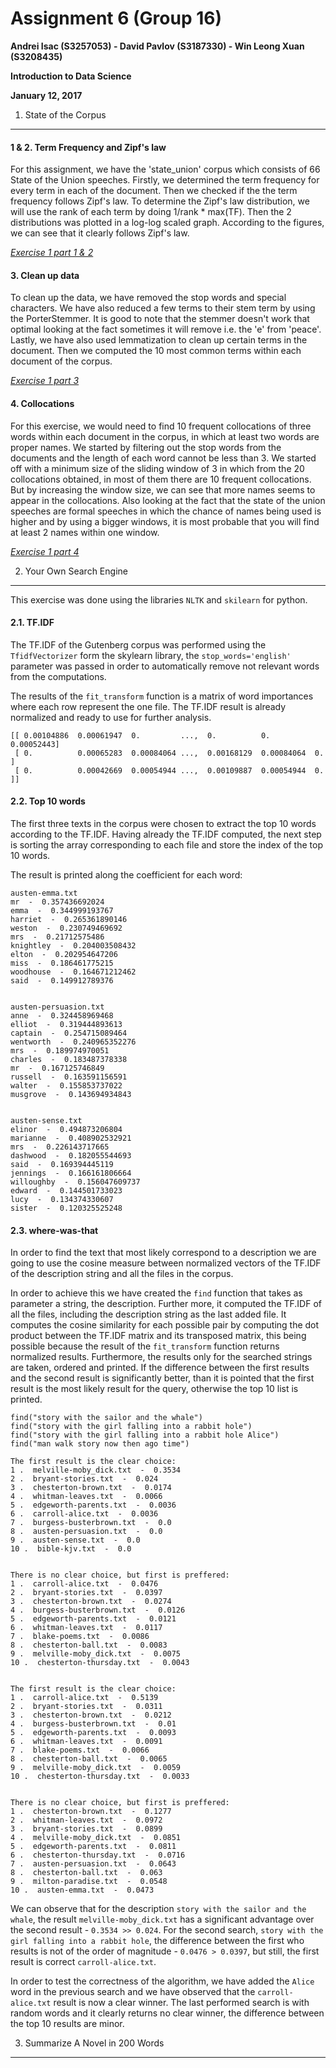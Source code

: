 Assignment 6 (Group 16)
===============================================

**Andrei Isac (S3257053) - David Pavlov (S3187330) - Win Leong Xuan (S3208435)**

**Introduction to Data Science**

**January 12, 2017**

1. State of the Corpus
----------------------------
#### 1 & 2. Term Frequency and Zipf's law

For this assignment, we have the 'state_union' corpus which consists of 66 State of the Union speeches. Firstly, we determined the term frequency for every term in each of the document. Then we checked if the the term frequency follows Zipf's law. To determine the Zipf's law distribution, we will use the rank of each term by doing 1/rank * max(TF). Then the 2 distributions was plotted in a log-log scaled graph. According to the figures, we can see that it clearly follows Zipf's law.

[*Exercise 1 part 1 & 2*](Ex1_12.ipynb)

#### 3. Clean up data

To clean up the data, we have removed the stop words and special characters. We have also reduced a few terms to their stem term by using the PorterStemmer. It is good to note that the stemmer doesn't work that optimal looking at the fact sometimes it will remove i.e. the 'e' from 'peace'. Lastly, we have also used lemmatization to clean up certain terms in the document. Then we computed the 10 most common terms within each document of the corpus.

[*Exercise 1 part 3*](Ex1_3.ipynb)

#### 4. Collocations
For this exercise, we would need to find 10 frequent collocations of three words within each document in the corpus, in which at least two words are proper names. We started by filtering out the stop words from the documents and the length of each word cannot be less than 3. We started off with a minimum size of the sliding window of 3 in which from the 20 collocations obtained, in most of them there are 10 frequent collocations. But by increasing the window size, we can see that more names seems to appear in the collocations. Also looking at the fact that the state of the union speeches are formal speeches in which the chance of names being used is higher and by using a bigger windows, it is most probable that you will find at least 2 names within one window.

[*Exercise 1 part 4*](Ex1_4.ipynb)

2. Your Own Search Engine
----------------------------
This exercise was done using the libraries `NLTK` and `skilearn` for python.

#### 2.1. TF.IDF

The TF.IDF of the Gutenberg corpus was performed using the `TfidfVectorizer` form the skylearn library, the `stop_words='english'` parameter was passed in order to automatically remove not relevant words from the computations.

The results of the `fit_transform` function is a matrix of word importances where each row represent the one file. The TF.IDF result is already normalized and ready to use for further analysis. 

```
[[ 0.00104886  0.00061947  0.         ...,  0.          0.          0.00052443]
 [ 0.          0.00065283  0.00084064 ...,  0.00168129  0.00084064  0.        ]
 [ 0.          0.00042669  0.00054944 ...,  0.00109887  0.00054944  0.        ]]
 ```

#### 2.2. Top 10 words

The first three texts in the corpus were chosen to extract the top 10 words according to the TF.IDF. Having already the TF.IDF computed, the next step is sorting the array corresponding to each file and store the index of the top 10 words.

The result is printed along the coefficient for each word:
```
austen-emma.txt
mr  -  0.357436692024
emma  -  0.344999193767
harriet  -  0.265361890146
weston  -  0.230749469692
mrs  -  0.21712575486
knightley  -  0.204003508432
elton  -  0.202954647206
miss  -  0.186461775215
woodhouse  -  0.164671212462
said  -  0.149912789376


austen-persuasion.txt
anne  -  0.324458969468
elliot  -  0.319444893613
captain  -  0.254715089464
wentworth  -  0.240965352276
mrs  -  0.189974970051
charles  -  0.183487378338
mr  -  0.167125746849
russell  -  0.163591156591
walter  -  0.155853737022
musgrove  -  0.143694934843


austen-sense.txt
elinor  -  0.494873206804
marianne  -  0.408902532921
mrs  -  0.226143717665
dashwood  -  0.182055544693
said  -  0.169394445119
jennings  -  0.166161806664
willoughby  -  0.156047609737
edward  -  0.144501733023
lucy  -  0.134374330607
sister  -  0.120325525248
```

#### 2.3. where-was-that 
In order to find the text that most likely correspond to a description we are going to use the cosine measure between normalized vectors of the TF.IDF of the description string and all the files in the corpus. 

In order to achieve this we have created the `find` function that takes as parameter a string, the description. Further more, it computed the TF.IDF of all the files, including the description string as the last added file. It computes the cosine similarity for each possible pair by computing the dot product between the TF.IDF matrix and its transposed matrix, this being possible because the result of the `fit_transform` function returns normalized results. Furthermore, the results only for the searched strings are taken, ordered and printed. If the difference between the first results and the second result is significantly better, than it is pointed that the first result is the most likely result for the query, otherwise the top 10 list is printed.

```
find("story with the sailor and the whale")
find("story with the girl falling into a rabbit hole")
find("story with the girl falling into a rabbit hole Alice")
find("man walk story now then ago time")
```

```
The first result is the clear choice:
1 .  melville-moby_dick.txt  -  0.3534
2 .  bryant-stories.txt  -  0.024
3 .  chesterton-brown.txt  -  0.0174
4 .  whitman-leaves.txt  -  0.0066
5 .  edgeworth-parents.txt  -  0.0036
6 .  carroll-alice.txt  -  0.0036
7 .  burgess-busterbrown.txt  -  0.0
8 .  austen-persuasion.txt  -  0.0
9 .  austen-sense.txt  -  0.0
10 .  bible-kjv.txt  -  0.0


There is no clear choice, but first is preffered:
1 .  carroll-alice.txt  -  0.0476
2 .  bryant-stories.txt  -  0.0397
3 .  chesterton-brown.txt  -  0.0274
4 .  burgess-busterbrown.txt  -  0.0126
5 .  edgeworth-parents.txt  -  0.0121
6 .  whitman-leaves.txt  -  0.0117
7 .  blake-poems.txt  -  0.0086
8 .  chesterton-ball.txt  -  0.0083
9 .  melville-moby_dick.txt  -  0.0075
10 .  chesterton-thursday.txt  -  0.0043


The first result is the clear choice:
1 .  carroll-alice.txt  -  0.5139
2 .  bryant-stories.txt  -  0.0311
3 .  chesterton-brown.txt  -  0.0212
4 .  burgess-busterbrown.txt  -  0.01
5 .  edgeworth-parents.txt  -  0.0093
6 .  whitman-leaves.txt  -  0.0091
7 .  blake-poems.txt  -  0.0066
8 .  chesterton-ball.txt  -  0.0065
9 .  melville-moby_dick.txt  -  0.0059
10 .  chesterton-thursday.txt  -  0.0033


There is no clear choice, but first is preffered:
1 .  chesterton-brown.txt  -  0.1277
2 .  whitman-leaves.txt  -  0.0972
3 .  bryant-stories.txt  -  0.0899
4 .  melville-moby_dick.txt  -  0.0851
5 .  edgeworth-parents.txt  -  0.0811
6 .  chesterton-thursday.txt  -  0.0716
7 .  austen-persuasion.txt  -  0.0643
8 .  chesterton-ball.txt  -  0.063
9 .  milton-paradise.txt  -  0.0548
10 .  austen-emma.txt  -  0.0473
```

We can observe that for the description `story with the sailor and the whale`, the result `melville-moby_dick.txt` has a significant advantage over the second result - `0.3534 >> 0.024`. For the second search, `story with the girl falling into a rabbit hole`, the difference between the first who results is not of the order of magnitude - `0.0476 > 0.0397`, but still, the first result is correct `carroll-alice.txt`.

In order to test the correctness of the algorithm, we have added the `Alice` word in the previous search and we have observed that the `carroll-alice.txt` result is now a clear winner. The last performed search is with random words and it clearly returns no clear winner, the difference between the top 10 results are minor.

3. Summarize A Novel in 200 Words
----------------------------

